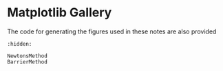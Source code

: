 # Matplotlib Gallery

The code for generating the figures used in these notes are also provided

```{toctree}
:hidden:

NewtonsMethod
BarrierMethod
```